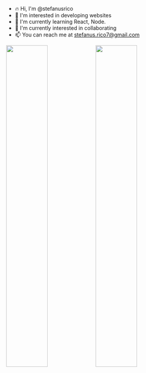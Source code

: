 - 🔥 Hi, I'm @stefanusrico
- 👀 I'm interested in developing websites
- 🌱 I'm currently learning React, Node.
- 💞 I'm currently interested in collaborating
- 📫 You can reach me at stefanus.rico7@gmail.com

<img align="left" width="47%" src="https://github-readme-stats.vercel.app/api?username=stefanusrico&show_icons=true&theme=dracula">

<img align="left" width="47%" src="https://github-readme-stats.vercel.app/api/top-langs/?username=stefanusrico&layout=compact">
